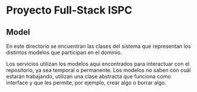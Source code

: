 # Proyecto Full-Stack ISPC

## Model

En este directorio se encuentran las clases del sistema que representan
los distintos modelos que participan en el dominio.

Los servicios utilizan los modelos aquí encontrados para interactuar con
el repositorio, ya sea temporal o permanente. Los modelos no saben con
cuál estarán trabajando, utilizan una clase abstracta que funciona como
interface y que les permite, por ejemplo, crear algo o borrar algo.
